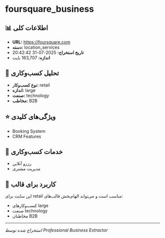 # foursquare_business

## 📊 اطلاعات کلی
- **URL:** https://foursquare.com
- **دسته:** location_services
- **تاریخ استخراج:** 2025-07-31 20:42:42
- **اندازه:** 163,707 بایت

## 🏢 تحلیل کسب‌وکاری
- **نوع کسب‌وکار:** retail
- **اندازه:** large
- **صنعت:** technology
- **مخاطب:** B2B

## ⭐ ویژگی‌های کلیدی
- Booking System
- CRM Features

## 🔧 خدمات کسب‌وکاری
- رزرو آنلاین
- مدیریت مشتری

## 🎯 کاربرد برای قالب
این سایت برای retail مناسب است و می‌تواند الهام‌بخش قالب‌های:
- کسب‌وکارهای large
- صنعت technology
- مخاطبان B2B

---
*استخراج شده توسط Professional Business Extractor*
